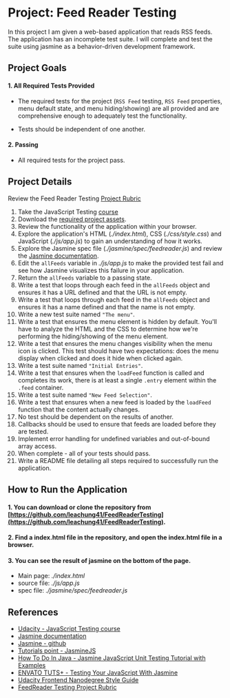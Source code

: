 # Project: Feed Reader Testing

In this project I am given a web-based application that reads RSS feeds. The application has an incomplete test suite. I will complete and test the suite using jasmine as a behavior-driven development framework.

## Project Goals

#### **1. All Required Tests Provided**

- The required tests for the project (`RSS Feed` testing, `RSS Feed` properties, menu default state, and menu hiding/showing) are all provided and are comprehensive enough to adequately test the functionality.

- Tests should be independent of one another.

#### **2. Passing**

- All required tests for the project pass.

## Project Details

Review the Feed Reader Testing [Project Rubric](https://review.udacity.com/#!/projects/3442558598/rubric)

1. Take the JavaScript Testing [course](https://www.udacity.com/course/ud549)
2. Download the [required project assets](http://github.com/udacity/frontend-nanodegree-feedreader).
3. Review the functionality of the application within your browser.
4. Explore the application's HTML (*./index.html*), CSS (*./css/style.css*) and JavaScript (*./js/app.js*) to gain an understanding of how it works.
5. Explore the Jasmine spec file (*./jasmine/spec/feedreader.js*) and review the [Jasmine documentation](http://jasmine.github.io).
6. Edit the `allFeeds` variable in *./js/app.js* to make the provided test fail and see how Jasmine visualizes this failure in your application.
7. Return the `allFeeds` variable to a passing state.
8. Write a test that loops through each feed in the `allFeeds` object and ensures it has a URL defined and that the URL is not empty.
9. Write a test that loops through each feed in the `allFeeds` object and ensures it has a name defined and that the name is not empty.
10. Write a new test suite named `"The menu"`.
11. Write a test that ensures the menu element is hidden by default. You'll have to analyze the HTML and the CSS to determine how we're performing the hiding/showing of the menu element.
12. Write a test that ensures the menu changes visibility when the menu icon is clicked. This test should have two expectations: does the menu display when clicked and does it hide when clicked again.
13. Write a test suite named `"Initial Entries"`.
14. Write a test that ensures when the `loadFeed` function is called and completes its work, there is at least a single `.entry` element within the `.feed` container.
15. Write a test suite named `"New Feed Selection"`.
16. Write a test that ensures when a new feed is loaded by the `loadFeed` function that the content actually changes.
17. No test should be dependent on the results of another.
18. Callbacks should be used to ensure that feeds are loaded before they are tested.
19. Implement error handling for undefined variables and out-of-bound array access.
20. When complete - all of your tests should pass.
21. Write a README file detailing all steps required to successfully run the application.

## How to Run the Application

#### 1. You can download or clone the repository from [https://github.com/leachung41/FeedReaderTesting](https://github.com/leachung41/FeedReaderTesting).
#### 2. Find a index.html file in the repository, and open the index.html file in a browser.
#### 3. You can see the result of jasmine on the bottom of the page.

- Main page: *./index.html*
- source file: *./js/app.js*
- spec file: *./jasmine/spec/feedreader.js*

## References

- [Udacity - JavaScript Testing course](https://www.udacity.com/course/javascript-testing--ud549)
- [Jasmine documentation](https://jasmine.github.io/)
- [Jasmine - github](https://github.com/jasmine/jasmine)
- [Tutorials point - JasmineJS](https://www.tutorialspoint.com/jasminejs/index.htm)
- [How To Do In Java - Jasmine JavaScript Unit Testing Tutorial with Examples](https://howtodoinjava.com/scripting/javascript/jasmine-javascript-unit-testing-tutorial/)
- [ENVATO TUTS+ - Testing Your JavaScript With Jasmine](https://code.tutsplus.com/tutorials/testing-your-javascript-with-jasmine--net-21229)
- [Udacity Frontend Nanodegree Style Guide](http://udacity.github.io/frontend-nanodegree-styleguide/javascript.html)
- [FeedReader Testing Project Rubric](https://review.udacity.com/#!/rubrics/18/view)

